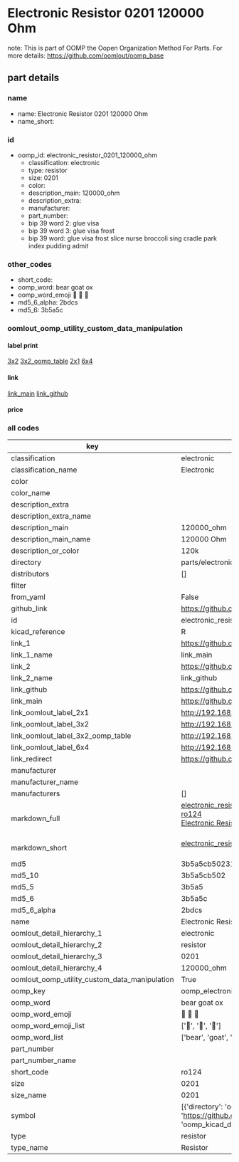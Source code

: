 # Electronic Resistor 0201 120000 Ohm  

note: This is part of OOMP the Oopen Organization Method For Parts. For more details: https://github.com/oomlout/oomp_base

##  part details
  







### name
* name: Electronic Resistor 0201 120000 Ohm
* name_short: 
### id
* oomp_id: electronic_resistor_0201_120000_ohm
  * classification: electronic
  * type: resistor
  * size: 0201
  * color: 
  * description_main: 120000_ohm
  * description_extra: 
  * manufacturer: 
  * part_number: 
  * bip 39 word 2: glue visa
  * bip 39 word 3: glue visa frost
  * bip 39 word: glue visa frost slice nurse broccoli sing cradle park index pudding admit

### other_codes
* short_code: 
* oomp_word: bear goat ox
* oomp_word_emoji :bear: :goat: :ox:
* md5_6_alpha: 2bdcs
* md5_6: 3b5a5c






### oomlout_oomp_utility_custom_data_manipulation
#### label print
[3x2](http://192.168.1.245:1112/?label=oomp%202bdcs)
[3x2_oomp_table](http://192.168.1.108:1112/?label=oomp%202bdcs)
[2x1](http://192.168.1.242:1112/?label=oomp%202bdcs)
[6x4](http://192.168.1.55:1112/?label=oomp%202bdcs)    

#### link

[link_main](https://github.com/oomlout/oomlout_oomp_version_1_messy/tree/main/parts/electronic_resistor_0201_120000_ohm) [link_github](https://github.com/oomlout/oomlout_oomp_version_1_messy/tree/main/parts/electronic_resistor_0201_120000_ohm)                             

#### price







### all codes 
| key | value |  
| --- | --- |  
| classification | electronic |  
| classification_name | Electronic |  
| color |  |  
| color_name |  |  
| description_extra |  |  
| description_extra_name |  |  
| description_main | 120000_ohm |  
| description_main_name | 120000 Ohm |  
| description_or_color | 120k |  
| directory | parts/electronic_resistor_0201_120000_ohm |  
| distributors | [] |  
| filter |  |  
| from_yaml | False |  
| github_link | https://github.com/oomlout/oomlout_oomp_part_src/tree/main/parts/electronic_resistor_0201_120000_ohm |  
| id | electronic_resistor_0201_120000_ohm |  
| kicad_reference | R |  
| link_1 | https://github.com/oomlout/oomlout_oomp_version_1_messy/tree/main/parts/electronic_resistor_0201_120000_ohm |  
| link_1_name | link_main |  
| link_2 | https://github.com/oomlout/oomlout_oomp_version_1_messy/tree/main/parts/electronic_resistor_0201_120000_ohm |  
| link_2_name | link_github |  
| link_github | https://github.com/oomlout/oomlout_oomp_version_1_messy/tree/main/parts/electronic_resistor_0201_120000_ohm |  
| link_main | https://github.com/oomlout/oomlout_oomp_version_1_messy/tree/main/parts/electronic_resistor_0201_120000_ohm |  
| link_oomlout_label_2x1 | http://192.168.1.242:1112/?label=oomp%202bdcs |  
| link_oomlout_label_3x2 | http://192.168.1.245:1112/?label=oomp%202bdcs |  
| link_oomlout_label_3x2_oomp_table | http://192.168.1.108:1112/?label=oomp%202bdcs |  
| link_oomlout_label_6x4 | http://192.168.1.55:1112/?label=oomp%202bdcs |  
| link_redirect | https://github.com/oomlout/oomlout_oomp_version_1_messy/tree/main/parts/electronic_resistor_0201_120000_ohm |  
| manufacturer |  |  
| manufacturer_name |  |  
| manufacturers | [] |  
| markdown_full | [electronic_resistor_0201_120000_ohm](none)<br>[ro124](none)<br>[Electronic Resistor 0201 120000 Ohm](none)<br><br> |  
| markdown_short | [electronic_resistor_0201_120000_ohm](none)<br><br> |  
| md5 | 3b5a5cb50231f92871cbccb6bafd2b1f |  
| md5_10 | 3b5a5cb502 |  
| md5_5 | 3b5a5 |  
| md5_6 | 3b5a5c |  
| md5_6_alpha | 2bdcs |  
| name | Electronic Resistor 0201 120000 Ohm |  
| oomlout_detail_hierarchy_1 | electronic |  
| oomlout_detail_hierarchy_2 | resistor |  
| oomlout_detail_hierarchy_3 | 0201 |  
| oomlout_detail_hierarchy_4 | 120000_ohm |  
| oomlout_oomp_utility_custom_data_manipulation | True |  
| oomp_key | oomp_electronic_resistor_0201_120000_ohm |  
| oomp_word | bear goat ox |  
| oomp_word_emoji | :bear: :goat: :ox: |  
| oomp_word_emoji_list | [':bear:', ':goat:', ':ox:'] |  
| oomp_word_list | ['bear', 'goat', 'ox'] |  
| part_number |  |  
| part_number_name |  |  
| short_code | ro124 |  
| size | 0201 |  
| size_name | 0201 |  
| symbol | [{'directory': 'oomlout_oomp_symbol_bot/symbols/kicad_device_r//working/working.kicad_sym', 'index': 0, 'link': 'https://github.com/oomlout/oomlout_oomp_symbol_bot/tree/main/symbols/kicad_device_r', 'oomp_key': 'oomp_kicad_device_r'}] |  
| type | resistor |  
| type_name | Resistor |  
